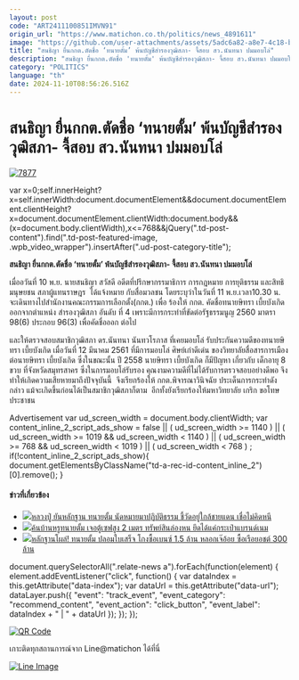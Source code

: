 ```yaml
---
layout: post
code: "ART2411100851IMVN91"
origin_url: "https://www.matichon.co.th/politics/news_4891611"
image: "https://github.com/user-attachments/assets/5adc6a82-a8e7-4c18-b0bc-8024a6958d60"
title: "สนธิญา ยื่นกกต.ตัดชื่อ ‘ทนายตั้ม’ พ้นบัญชีสำรองวุฒิสภา- จี้สอบ สว.นันทนา ปมมอบโล่"
description: "สนธิญา ยื่นกกต.ตัดชื่อ 'ทนายตั้ม' พ้นบัญชีสำรองวุฒิสภา- จี้สอบ สว.นันทนา ปมมอบโล่ "
category: "POLITICS"
language: "th"
date: 2024-11-10T08:56:26.516Z
---
```


# สนธิญา ยื่นกกต.ตัดชื่อ ‘ทนายตั้ม’ พ้นบัญชีสำรองวุฒิสภา- จี้สอบ สว.นันทนา ปมมอบโล่

[![](https://www.matichon.co.th/wp-content/uploads/2024/11/7877.jpg "7877")](https://www.matichon.co.th/wp-content/uploads/2024/11/7877.jpg)

var x=0;self.innerHeight?x=self.innerWidth:document.documentElement&&document.documentElement.clientHeight?x=document.documentElement.clientWidth:document.body&&(x=document.body.clientWidth),x<=768&&jQuery(".td-post-content").find(".td-post-featured-image, .wpb\_video\_wrapper").insertAfter(".ud-post-category-title");

**สนธิญา ยื่นกกต.ตัดชื่อ ‘ทนายตั้ม’ พ้นบัญชีสำรองวุฒิสภา- จี้สอบ สว.นันทนา ปมมอบโล่** 

เมื่ออวันที่ 10 พ.ย. นายสนธิญา สวัสดี อดีตที่ปรึกษากรรมาธิการ การกฎหมาย การยุติธรรม และสิทธิมนุษยชน สภาผู้แทนราษฎร  ได้แจ้งหมาย กับสื่อมวลชน โดยระบุว่าในวันที่ 11 พ.ย.เวลา10.30 น. จะเดินทางไปสำนักงานคณะกรรมการเลือกตั้ง(กกต.) เพื่อ ร้องให้ กกต. คัดชื่อทนายษิทรา เบี้ยบังเกิด ออกจากตำแหน่ง สำรองวุฒิสภา อันดับ ที่ 4 เพราะมีการกระทำที่ขัดต่อรัฐธรรมนูญ 2560 มาตรา 98(6) ประกอบ 96(3) เพื่อคัดชื่อออก ต่อไป

และให้ตรวจสอบสมาชิกวุฒิสภา ดร.นันทนา นันทวโรภาส ที่เคยมอบโล่ รับประกันความดีของทนายษิทรา เบี้ยบังเกิด เมื่อวันที่ 12 มีนาคม 2561 ที่มีการมอบโล่ ศิษย์เก่าดีเด่น ของวิทยาลัยสื่อสารการเมืองต่อนายษิทรา เบี้ยบังเกิด ซึ่งในขณะนั้น ปี 2558 นายษิทรา เบี้ยบังเกิด ก็มีปัญหา เกี่ยวกับ เด็กอายุ 8 ขวบ ที่จังหวัดสมุทรสาคร ซึ่งในการมอบโล่รับรอง คุณงามความดีที่ไม่ได้รับการตรวจสอบอย่างดีพอ จึงทำให้เกิดความเสียหายมาถึงปัจจุบันนี้  จึงเรียกร้องให้ กกต.พิจารณาวินิจฉัย ประเด็นการกระทำดังกล่าว แม้จะเกิดขึ้นก่อนได้เป็นสมาชิกวุฒิสภาก็ตาม  อีกทั้งยังเรียกร้องให้มหาวิทยาลัย เกริก ขอโทษประชาชน

Advertisement var ud\_screen\_width = document.body.clientWidth; var content\_inline\_2\_script\_ads\_show = false || ( ud\_screen\_width >= 1140 ) || ( ud\_screen\_width >= 1019 && ud\_screen\_width < 1140 ) || ( ud\_screen\_width >= 768 && ud\_screen\_width < 1019 ) || ( ud\_screen\_width < 768 ) ; if(!content\_inline\_2\_script\_ads\_show){ document.getElementsByClassName("td-a-rec-id-content\_inline\_2")\[0\].remove(); }

#### ข่าวที่เกี่ยวข้อง

*   [![](https://www.matichon.co.th/wp-content/uploads/2024/11/27259.jpg)หลวงปู่ ยันหลักฐาน ทนายตั้ม นัดหมายมาปฏิบัติธรรม ชี้วัดอยู่ใกล้ชายแดน เชื่อไม่คิดหนี](https://www.matichon.co.th/local/news_4890234)
*   [![](https://www.matichon.co.th/wp-content/uploads/2024/11/b74.jpg)ค้นบ้านหรูทนายตั้ม เจอตู้เซฟสูง 2 เมตร ทรัพย์สินล่องหน ยึดได้แค่กระเป๋าแบรนด์เนม](https://www.matichon.co.th/local/crime/news_4889500)
*   [![](https://www.matichon.co.th/wp-content/uploads/2024/11/b68.jpg)หลักฐานโผล่! ทนายตั้ม ปลอมใบเสร็จ โกงซื้อเบนซ์ 1.5 ล้าน หลอกเจ๊อ้อย ซื้อเรือยอชต์ 300 ล้าน](https://www.matichon.co.th/local/crime/news_4889408)

document.querySelectorAll(".relate-news a").forEach(function(element) { element.addEventListener("click", function() { var dataIndex = this.getAttribute("data-index"); var dataUrl = this.getAttribute("data-url"); dataLayer.push({ "event": "track\_event", "event\_category": "recommend\_content", "event\_action": "click\_button", "event\_label": dataIndex + " | " + dataUrl }); }); });

[![QR Code](https://www.matichon.co.th/wp-content/uploads/2023/07/wob1371z.jpg)](https://lin.ee/ht0nDxX)

เกาะติดทุกสถานการณ์จาก Line@matichon ได้ที่นี่

[![Line Image](https://www.matichon.co.th/wp-content/uploads/2023/07/th.png)](https://lin.ee/ht0nDxX)